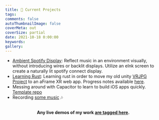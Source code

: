 ```yaml
---
title: 📌 Current Projects
tags:
comments: false
autoThumbnailImage: false
coverMeta: out
coverSize: partial
date: 2021-10-18 0:00:00
keywords:
gallery:
---
```


<!-- Update your github bmitchinson.readme as well -->
<!-- Update the date of this post -->

- [Ambient Spotify Display](https://bmitchinson.notion.site/Spotify-eInk-Display-Mk-1-5aa0f701b9d44fffa9ee8bb42521bad6): Reflect music in an environment visually, without introducing wires or backlit displays. Utilize an eInk screen to create a naturally lit spotify connect display.
- [Learning Rust](https://github.com/bmitchinson/learning-rust): Learning rust in order to move my old unity [VRJPG Project](https://github.com/bmitchinson/vr-jpg-viewer) to an aFrame XR web app. Progress notes available [here](https://www.notion.so/bmitchinson/JPGVR-Viewer-5136ef4d51744e73936bb9b1b549b246).
- Messing around with Capacitor to learn to build iOS apps quickly. [Template repo](https://github.com/bmitchinson/ios-haptics-test-react)
- Recording [some music](https://soundcloud.com/115bwm/three-color-challenge/s-JsBhgFRypNZ?si=6d8bcaeff23246a28d2d1e97493ecceb) 🎶
</br></br>
<p align='center'><b>Any live demos of my work <a href="/tags/Live">are tagged here</a>.<b></p>
